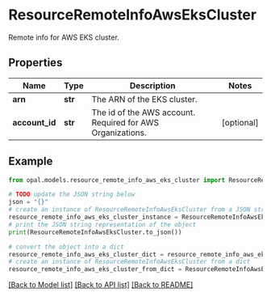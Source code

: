 # ResourceRemoteInfoAwsEksCluster

Remote info for AWS EKS cluster.

## Properties

Name | Type | Description | Notes
------------ | ------------- | ------------- | -------------
**arn** | **str** | The ARN of the EKS cluster. | 
**account_id** | **str** | The id of the AWS account. Required for AWS Organizations. | [optional] 

## Example

```python
from opal.models.resource_remote_info_aws_eks_cluster import ResourceRemoteInfoAwsEksCluster

# TODO update the JSON string below
json = "{}"
# create an instance of ResourceRemoteInfoAwsEksCluster from a JSON string
resource_remote_info_aws_eks_cluster_instance = ResourceRemoteInfoAwsEksCluster.from_json(json)
# print the JSON string representation of the object
print(ResourceRemoteInfoAwsEksCluster.to_json())

# convert the object into a dict
resource_remote_info_aws_eks_cluster_dict = resource_remote_info_aws_eks_cluster_instance.to_dict()
# create an instance of ResourceRemoteInfoAwsEksCluster from a dict
resource_remote_info_aws_eks_cluster_from_dict = ResourceRemoteInfoAwsEksCluster.from_dict(resource_remote_info_aws_eks_cluster_dict)
```
[[Back to Model list]](../README.md#documentation-for-models) [[Back to API list]](../README.md#documentation-for-api-endpoints) [[Back to README]](../README.md)


